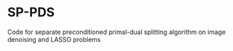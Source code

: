 # SP-PDS
Code for  separate preconditioned primal-dual splitting algorithm on image denoising and LASSO problems
